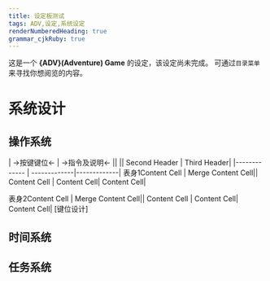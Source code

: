 ```yaml
---
title: 设定板测试
tags: ADV,设定,系统设定
renderNumberedHeading: true
grammar_cjkRuby: true
---
```



这是一个 **{ADV}(Adventure) Game** 的设定，该设定尚未完成。
可通过`目录菜单`来寻找你想阅览的内容。

# 系统设计

## 操作系统

| ->按键键位<- | ->指令及说明<- ||
|| Second Header | Third Header|
|------------- | -------------|-------------|
表身1Content Cell  | Merge Content Cell||
Content Cell  | Content Cell| Content Cell|

表身2Content Cell  | Merge Content Cell||
Content Cell  | Content Cell| Content Cell|
[键位设计]


## 时间系统

## 任务系统